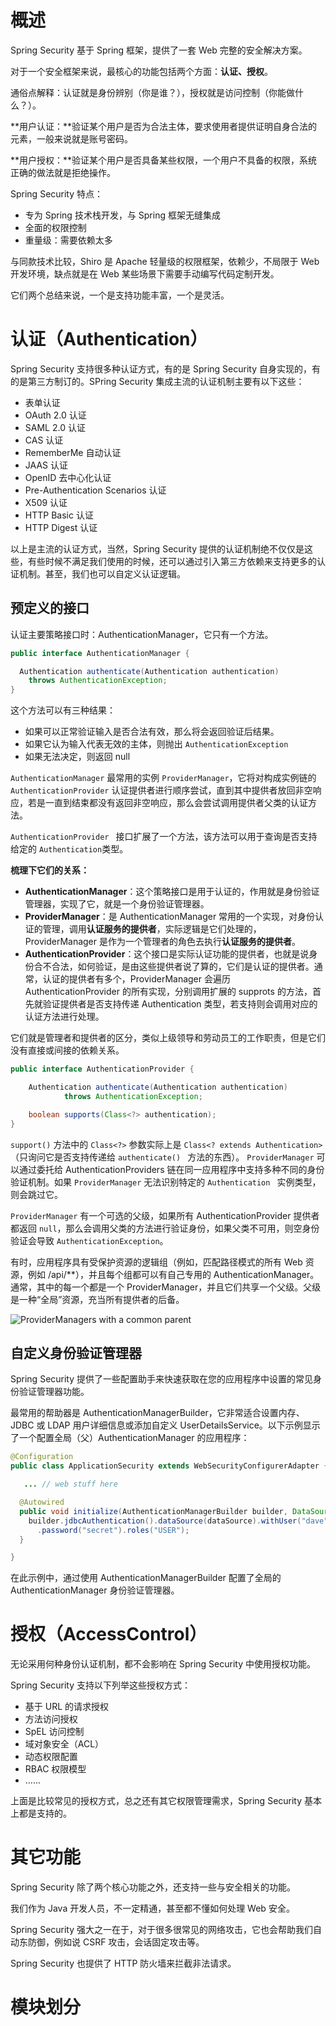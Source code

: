 # 概述

Spring Security 基于 Spring 框架，提供了一套 Web 完整的安全解决方案。



对于一个安全框架来说，最核心的功能包括两个方面：**认证、授权**。

通俗点解释：认证就是身份辨别（你是谁？），授权就是访问控制（你能做什么？）。



**用户认证：**验证某个用户是否为合法主体，要求使用者提供证明自身合法的元素，一般来说就是账号密码。

**用户授权：**验证某个用户是否具备某些权限，一个用户不具备的权限，系统正确的做法就是拒绝操作。



Spring Security 特点：

- 专为 Spring 技术栈开发，与 Spring 框架无缝集成
- 全面的权限控制
- 重量级：需要依赖太多



与同款技术比较，Shiro  是 Apache 轻量级的权限框架，依赖少，不局限于 Web 开发环境，缺点就是在 Web 某些场景下需要手动编写代码定制开发。



它们两个总结来说，一个是支持功能丰富，一个是灵活。



# 认证（Authentication）

Spring Security 支持很多种认证方式，有的是 Spring Security 自身实现的，有的是第三方制订的。SPring Security 集成主流的认证机制主要有以下这些：

- 表单认证
- OAuth 2.0 认证
- SAML 2.0 认证
- CAS 认证
- RememberMe 自动认证
- JAAS 认证
- OpenID 去中心化认证
- Pre-Authentication Scenarios 认证
- X509 认证
- HTTP Basic 认证
- HTTP Digest 认证

以上是主流的认证方式，当然，Spring Security 提供的认证机制绝不仅仅是这些，有些时候不满足我们使用的时候，还可以通过引入第三方依赖来支持更多的认证机制。甚至，我们也可以自定义认证逻辑。



## 预定义的接口

认证主要策略接口时：AuthenticationManager，它只有一个方法。

```java
public interface AuthenticationManager {

  Authentication authenticate(Authentication authentication)
    throws AuthenticationException;
}
```

这个方法可以有三种结果：

- 如果可以正常验证输入是否合法有效，那么将会返回验证后结果。
- 如果它认为输入代表无效的主体，则抛出 `AuthenticationException`
- 如果无法决定，则返回 null



`AuthenticationManager` 最常用的实例 `ProviderManager`，它将对构成实例链的 `AuthenticationProvider` 认证提供者进行顺序尝试，直到其中提供者放回非空响应，若是一直到结束都没有返回非空响应，那么会尝试调用提供者父类的认证方法。

`AuthenticationProvider ` 接口扩展了一个方法，该方法可以用于查询是否支持给定的 `Authentication`类型。



**梳理下它们的关系：**

- **AuthenticationManager**：这个策略接口是用于认证的，作用就是身份验证管理器，实现了它，就是一个身份验证管理器。
- **ProviderManager**：是 AuthenticationManager 常用的一个实现，对身份认证的管理，调用**认证服务的提供者**，实际逻辑是它们处理的，ProviderManager 是作为一个管理者的角色去执行**认证服务的提供者**。
- **AuthenticationProvider**：这个接口是实际认证功能的提供者，也就是说身份合不合法，如何验证，是由这些提供者说了算的，它们是认证的提供者。通常，认证的提供者有多个，ProviderManager 会遍历 AuthenticationProvider 的所有实现，分别调用扩展的 supprots 的方法，首先就验证提供者是否支持传递 Authentication 类型，若支持则会调用对应的认证方法进行处理。

它们就是管理者和提供者的区分，类似上级领导和劳动员工的工作职责，但是它们没有直接或间接的依赖关系。

```java
public interface AuthenticationProvider {

	Authentication authenticate(Authentication authentication)
			throws AuthenticationException;

	boolean supports(Class<?> authentication);
}
```

`support()` 方法中的 `Class<?>` 参数实际上是 `Class<? extends Authentication>`（只询问它是否支持传递给 `authenticate() ` 方法的东西）。 `ProviderManager` 可以通过委托给 AuthenticationProviders 链在同一应用程序中支持多种不同的身份验证机制。如果 `ProviderManager` 无法识别特定的 `Authentication ` 实例类型，则会跳过它。

`ProviderManager` 有一个可选的父级，如果所有 AuthenticationProvider 提供者都返回 `null`，那么会调用父类的方法进行验证身份，如果父类不可用，则空身份验证会导致 `AuthenticationException`。

有时，应用程序具有受保护资源的逻辑组（例如，匹配路径模式的所有 Web 资源，例如 /api/**），并且每个组都可以有自己专用的 AuthenticationManager。通常，其中的每一个都是一个 ProviderManager，并且它们共享一个父级。父级是一种“全局”资源，充当所有提供者的后备。



![ProviderManagers with a common parent](D:/Downloads/Data/Markdown/%E5%9B%BE%E7%89%87/%E6%A6%82%E8%A6%81/authentication.png)





## 自定义身份验证管理器

Spring Security 提供了一些配置助手来快速获取在您的应用程序中设置的常见身份验证管理器功能。

最常用的帮助器是 AuthenticationManagerBuilder，它非常适合设置内存、JDBC 或 LDAP 用户详细信息或添加自定义 UserDetailsService。以下示例显示了一个配置全局（父）AuthenticationManager 的应用程序：

```java
@Configuration
public class ApplicationSecurity extends WebSecurityConfigurerAdapter {

   ... // web stuff here

  @Autowired
  public void initialize(AuthenticationManagerBuilder builder, DataSource dataSource) {
    builder.jdbcAuthentication().dataSource(dataSource).withUser("dave")
      .password("secret").roles("USER");
  }

}
```

在此示例中，通过使用 AuthenticationManagerBuilder 配置了全局的 AuthenticationManager 身份验证管理器。



# 授权（AccessControl）

无论采用何种身份认证机制，都不会影响在 Spring Security 中使用授权功能。

Spring Security 支持以下列举这些授权方式：

- 基于 URL 的请求授权
- 方法访问授权
- SpEL 访问控制
- 域对象安全（ACL）
- 动态权限配置
- RBAC 权限模型
- ......

上面是比较常见的授权方式，总之还有其它权限管理需求，Spring Security 基本上都是支持的。





# 其它功能

Spring Security 除了两个核心功能之外，还支持一些与安全相关的功能。

我们作为 Java 开发人员，不一定精通，甚至都不懂如何处理 Web 安全。

Spring Security 强大之一在于，对于很多很常见的网络攻击，它也会帮助我们自动东防御，例如说 CSRF 攻击，会话固定攻击等。

Spring Security 也提供了 HTTP 防火墙来拦截非法请求。







# 模块划分






